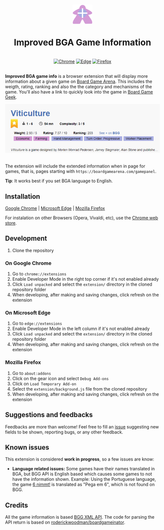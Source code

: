 <div align="center">
  <img src="extension/icons/extension_toolbar_icon64.png" alt="Extension logo">
  <h1>Improved BGA Game Information</h1>
  <br>
  <a href="https://chrome.google.com/webstore/detail/improved-bga-game-info/hihdoablflnlippakmimnjacpcfpbdni?hl=pt-BR&authuser=1" target="_blank"><img src="https://raw.githubusercontent.com/alrra/browser-logos/master/src/chrome/chrome_48x48.png" alt="Chrome" width="48px" height="48px" /></a> <a href="https://microsoftedge.microsoft.com/addons/detail/lkenagolgpfonfmdglbhgnfhanahnbkh" target="_blank"><img src="https://raw.githubusercontent.com/alrra/browser-logos/master/src/edge/edge_48x48.png" alt="Edge" width="48px" height="48px" /></a> <a href="https://addons.mozilla.org/en-US/firefox/addon/improved-bga-game-info/" target="_blank"><img src="https://raw.githubusercontent.com/alrra/browser-logos/master/src/firefox/firefox_48x48.png" alt="Firefox" width="48px" height="48px" /></a>

  
</div>

<br>

**Improved BGA game info** is a browser extension that will display more information about a given game on [Board Game Arena](https://boardgamearena.com). This includes the weigth, rating, ranking and also the the category and mechanisms of the game.
You'll also have a link to quickly look into the game in [Board Game Geek](https://boardgamegeek.com).

<div align="center">
    <img src="resources/example.png" alt="Extension example">
    <br>
    <br>
</div>

The extension will include the extended information when in page for games, that is, pages starting with `https://boardgamearena.com/gamepanel`.

**Tip**: It works best if you set BGA language to English.

## Installation

[Google Chrome](https://chrome.google.com/webstore/detail/improved-bga-game-info/hihdoablflnlippakmimnjacpcfpbdni?hl=pt-BR&authuser=1) | [Microsoft Edge](https://microsoftedge.microsoft.com/addons/detail/lkenagolgpfonfmdglbhgnfhanahnbkh) | [Mozilla Firefox](https://addons.mozilla.org/en-US/firefox/addon/improved-bga-game-info/) 
 
For instalation on other Browsers (Opera, Vivaldi, etc), use the [Chrome web store](https://chrome.google.com/webstore/detail/improved-bga-game-info/hihdoablflnlippakmimnjacpcfpbdni?hl=pt-BR).

## Development

1. Clone the repository

### On Google Chrome
1. Go to `chrome://extensions`
2. Enable Developer Mode in the right top corner if it's not enabled already
3. Click `Load unpacked` and select the `extension/` directory in the cloned repository folder
4. When developing, after making and saving changes, click refresh on the extension

### On Microsoft Edge
1. Go to `edge://extensions`
2. Enable Developer Mode in the left column if it's not enabled already
3. Click `Load unpacked` and select the `extension/` directory in the cloned repository folder
4. When developing, after making and saving changes, click refresh on the extension

### Mozilla Firefox
1. Go to `about:addons`
2. Click on the gear icon and select `Debug Add-ons`
3. Click on `Load Temporary Add-on`
4. Select the `extension/background.js` file from the cloned repository
5. When developing, after making and saving changes, click refresh on the extension

## Suggestions and feedbacks
Feedbacks are more than welcome! Feel free to fill an [issue](https://github.com/thamara/improved-bga-game-info-extension/issues/new) suggesting new fields to be shown, reporting bugs, or any other feedback.

## Known issues
This extension is considered **work in progress**, so a few issues are know:
- **Language related issues:** Some games have their names translated in BGA, but BGG API is English based which causes some games to not have the information shown. Example: Using the Portuguese language, the game [6 nimmt!](https://boardgamearena.com/gamepanel?game=sechsnimmt) is translated as "Pega em 6", which is not found on BGG. 

## Credits
All the game information is based [BGG XML API](https://boardgamegeek.com/wiki/page/BGG_XML_API2). The code for parsing the API return is based on [roderickwoodman/boardgameinator](https://github.com/roderickwoodman/boardgameinator).
